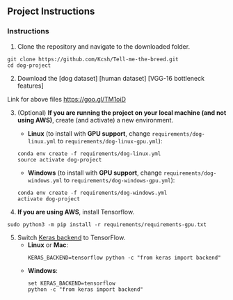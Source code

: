 

## Project Instructions

### Instructions

1. Clone the repository and navigate to the downloaded folder.
```	
git clone https://github.com/Kcsh/Tell-me-the-breed.git
cd dog-project
```

2. Download the [dog dataset] [human dataset] [VGG-16 bottleneck features] 

Link for above files https://goo.gl/TM1oiD

3. (Optional) **If you are running the project on your local machine (and not using AWS)**, create (and activate) a new environment.

	- __Linux__ (to install with __GPU support__, change `requirements/dog-linux.yml` to `requirements/dog-linux-gpu.yml`): 
	```
	conda env create -f requirements/dog-linux.yml
	source activate dog-project
	```  
	- __Windows__ (to install with __GPU support__, change `requirements/dog-windows.yml` to `requirements/dog-windows-gpu.yml`):  
	```
	conda env create -f requirements/dog-windows.yml
	activate dog-project
	```

	
4. **If you are using AWS**, install Tensorflow.
```
sudo python3 -m pip install -r requirements/requirements-gpu.txt
```
	
5. Switch [Keras backend](https://keras.io/backend/) to TensorFlow.
	- __Linux__ or __Mac__: 
		```
		KERAS_BACKEND=tensorflow python -c "from keras import backend"
		```
	- __Windows__: 
		```
		set KERAS_BACKEND=tensorflow
		python -c "from keras import backend"
		```
